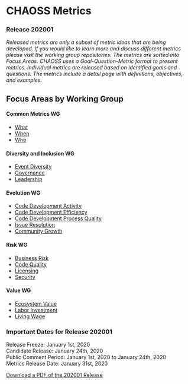 # CHAOSS Metrics  
### Release 202001  

*Released metrics are only a subset of metric ideas that are being developed. If you would like to learn more and discuss different metrics please visit the working group repositories. The metrics are sorted into Focus Areas. CHAOSS uses a Goal-Question-Metric format to present metrics. Individual metrics are released based on identified goals and questions. The metrics include a detail page with definitions, objectives, and examples.*  

## Focus Areas by Working Group  
#### Common Metrics WG  
* [What](#user-content-focus-area---what)  
* [When](#user-content-focus-area---when)  
* [Who](#user-content-focus-area---who)  
#### Diversity and Inclusion WG  
* [Event Diversity](#user-content-focus-area---event-diversity)  
* [Governance](#user-content-focus-area---governance)  
* [Leadership](#user-content-focus-area---leadership)  
#### Evolution WG  
* [Code Development Activity](#user-content-focus-area---code-development-activity)  
* [Code Development Efficiency](#user-content-focus-area---code-development-efficiency)  
* [Code Development Process Quality](#user-content-focus-area---code-development-process-quality)  
* [Issue Resolution](#user-content-focus-area---issue-resolution)  
* [Community Growth](#user-content-focus-area---community-growth)  
#### Risk WG  
* [Business Risk](#user-content-focus-area---business-risk)  
* [Code Quality](#user-content-focus-area---code-quality)  
* [Licensing](#user-content-focus-area---licensing)  
* [Security](#user-content-focus-area---security)  
#### Value WG  
* [Ecosystem Value](#user-content-focus-area---ecosystem-value)  
* [Labor Investment](#user-content-focus-area---labor-investment)  
* [Living Wage](#user-content-focus-area---living-wage)  

### Important Dates for Release 202001  
Release Freeze: January 1st, 2020    
Candidate Release: January 24th, 2020  
Public Comment Period: January 1st, 2020 to January 24th, 2020  
Metrics Release Date: January 31st, 2020  

 <a href="https://chaoss.community/wp-content/uploads/sites/51/2020/01/CHAOSS-Metrics-v202001.pdf" download> Download a PDF of the 202001 Release</a>
